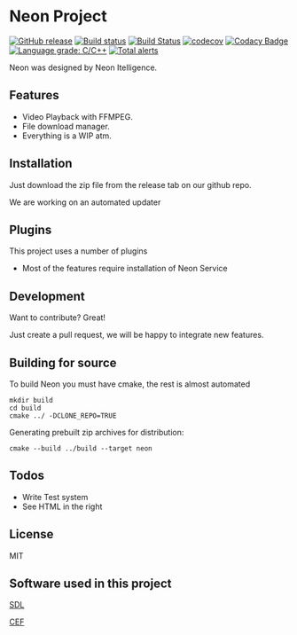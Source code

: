 # Neon Project

[![GitHub release](https://img.shields.io/github/release/kenkit/neon.svg)](https://github.com/kenkit/neon/releases/latest)
[![Build status](https://ci.appveyor.com/api/projects/status/dapr240j1ignrsrl?svg=true)](https://ci.appveyor.com/project/kenkit/neon)
[![Build Status](https://travis-ci.org/kenkit/neon.svg?branch=master)](https://travis-ci.org/kenkit/neon)
[![codecov](https://codecov.io/gh/kenkit/neon/branch/master/graph/badge.svg)](https://codecov.io/gh/kenkit/neon)
[![Codacy Badge](https://api.codacy.com/project/badge/Grade/5790aa30048346f99e3342b84a2fec8a)](https://app.codacy.com/app/kenkit/neon?utm_source=github.com&utm_medium=referral&utm_content=kenkit/neon&utm_campaign=Badge_Grade_Dashboard)
[![Language grade: C/C++](https://img.shields.io/lgtm/grade/cpp/g/kenkit/neon.svg?logo=lgtm&logoWidth=18)](https://lgtm.com/projects/g/kenkit/neon/context:cpp)
[![Total alerts](https://img.shields.io/lgtm/alerts/g/kenkit/neon.svg?logo=lgtm&logoWidth=18)](https://lgtm.com/projects/g/kenkit/neon/alerts/)

Neon was designed by Neon Itelligence.

## Features

-   Video Playback with FFMPEG.
-   File download manager.
-   Everything is a WIP atm.

## Installation

Just download the zip file from the release tab on our github repo.

We are working on an automated updater

## Plugins

This project uses a number of plugins

-   Most of the features require installation of Neon Service 

## Development

Want to contribute? Great!

Just create a pull request, we will be happy to integrate new features.

## Building for source

To build Neon you must have cmake, the rest is almost automated

    mkdir build
    cd build
    cmake ../ -DCLONE_REPO=TRUE

Generating prebuilt zip archives for distribution:

    cmake --build ../build --target neon

## Todos

-   Write Test system
-   See HTML in the right

## License

MIT

## Software used in this project

   [SDL](https://hg.libsdl.org/SDL)

   [CEF](https://bitbucket.org/chromiumembedded/cef)

